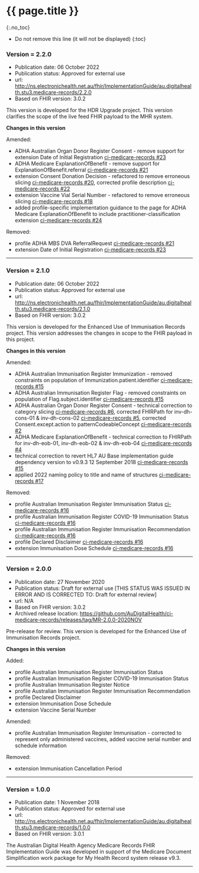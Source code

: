 # {{ page.title }}
{:.no_toc}
<!-- TOC  the css styling for this is \pages\assets\css\project.css under 'markdown-toc'-->
* Do not remove this line (it will not be displayed)
{:toc}


### Version = 2.2.0
- Publication date: 06 October 2022
- Publication status: Approved for external use
- url: <http://ns.electronichealth.net.au/fhir/ImplementationGuide/au.digitalhealth.stu3.medicare-records/2.2.0>
- Based on FHIR version: 3.0.2

This version is developed for the HDR Upgrade project. This version clarifies the scope of the live feed FHIR payload to the MHR system.

**Changes in this version**

Amended:

- ADHA Australian Organ Donor Register Consent - remove support for extension Date of Initial Registration [ci-medicare-records #23](https://github.com/AuDigitalHealth/ci-medicare-records/issues/23)
- ADHA Medicare ExplanationOfBenefit - remove support for ExplanationOfBenefit.referral [ci-medicare-records #21](https://github.com/AuDigitalHealth/ci-medicare-records/issues/21)
- extension Consent Donation Decision - refactored to remove erroneous slicing [ci-medicare-records #20](https://github.com/AuDigitalHealth/ci-medicare-records/issues/20), corrected profile description [ci-medicare-records #22](https://github.com/AuDigitalHealth/ci-medicare-records/issues/22) 
- extension Vaccine Vial Serial Number - refactored to remove erroneous slicing [ci-medicare-records #18](https://github.com/AuDigitalHealth/ci-medicare-records/issues/18)
- added profile-specific implementation guidance to the page for ADHA Medicare ExplanationOfBenefit to include practitioner-classification extension [ci-medicare-records #24](https://github.com/AuDigitalHealth/ci-medicare-records/issues/24)

Removed:
- profile ADHA MBS DVA ReferralRequest [ci-medicare-records #21](https://github.com/AuDigitalHealth/ci-medicare-records/issues/21)
- extension Date of Initial Registration [ci-medicare-records #23](https://github.com/AuDigitalHealth/ci-medicare-records/issues/23)

---

### Version = 2.1.0
- Publication date: 06 October 2022
- Publication status: Approved for external use
- url: <http://ns.electronichealth.net.au/fhir/ImplementationGuide/au.digitalhealth.stu3.medicare-records/2.1.0>
- Based on FHIR version: 3.0.2

This version is developed for the Enhanced Use of Immunisation Records project. This version addresses the changes in scope to the FHIR payload in this project.

**Changes in this version**

Amended:

- ADHA Australian Immunisation Register Immunization - removed constraints on population of Immunization.patient.identifier [ci-medicare-records #15](https://github.com/AuDigitalHealth/ci-medicare-records/issues/15)
- ADHA Australian Immunisation Register Flag - removed constraints on population of Flag.subject.identifier [ci-medicare-records #15](https://github.com/AuDigitalHealth/ci-medicare-records/issues/15)
- ADHA Australian Organ Donor Register Consent - technical correction to category slicing [ci-medicare-records #6](https://github.com/AuDigitalHealth/ci-medicare-records/issues/6), corrected FHIRPath for inv-dh-cons-01 & inv-dh-cons-02 [ci-medicare-records #5](https://github.com/AuDigitalHealth/ci-medicare-records/issues/5), corrected Consent.except.action to patternCodeableConcept [ci-medicare-records #2](https://github.com/AuDigitalHealth/ci-medicare-records/issues/2)
- ADHA Medicare ExplanationOfBenefit - technical correction to FHIRPath for inv-dh-eob-01, inv-dh-eob-02 & inv-dh-eob-04 [ci-medicare-records #4](https://github.com/AuDigitalHealth/ci-medicare-records/issues/4)
- technical correction to revert HL7 AU Base implementation guide dependency version to v0.9.3 12 September 2018 [ci-medicare-records #15](https://github.com/AuDigitalHealth/ci-medicare-records/issues/15)
- applied 2022 naming policy to title and name of structures [ci-medicare-records #17](https://github.com/AuDigitalHealth/ci-medicare-records/issues/17)

Removed:
- profile Australian Immunisation Register Immunisation Status [ci-medicare-records #16](https://github.com/AuDigitalHealth/ci-medicare-records/issues/16)
- profile Australian Immunisation Register COVID-19 Immunisation Status [ci-medicare-records #16](https://github.com/AuDigitalHealth/ci-medicare-records/issues/16)
- profile Australian Immunisation Register Immunisation Recommendation [ci-medicare-records #16](https://github.com/AuDigitalHealth/ci-medicare-records/issues/16)
- profile Declared Disclaimer [ci-medicare-records #16](https://github.com/AuDigitalHealth/ci-medicare-records/issues/16)
- extension Immunisation Dose Schedule [ci-medicare-records #16](https://github.com/AuDigitalHealth/ci-medicare-records/issues/16)

---

### Version = 2.0.0
- Publication date: 27 November 2020
- Publication status: Draft for external use [THIS STATUS WAS ISSUED IN ERROR AND IS CORRECTED TO: Draft for external review]
- url: N/A
- Based on FHIR version: 3.0.2
- Archived release location: <https://github.com/AuDigitalHealth/ci-medicare-records/releases/tag/MR-2.0.0-2020NOV>

Pre-release for review. This version is developed for the Enhanced Use of Immunisation Records project.

**Changes in this version**

Added:
- profile Australian Immunisation Register Immunisation Status
- profile Australian Immunisation Register COVID-19 Immunisation Status
- profile Australian Immunisation Register Notice
- profile Australian Immunisation Register Immunisation Recommendation
- profile Declared Disclaimer
- extension Immunisation Dose Schedule
- extension Vaccine Serial Number

Amended:
- profile Australian Immunisation Register Immunisation - corrected to represent only administered vaccines, added vaccine serial number and schedule information

Removed: 
- extension Immunisation Cancellation Period

---

### Version = 1.0.0
- Publication date: 1 November 2018
- Publication status: Approved for external use
- url: <http://ns.electronichealth.net.au/fhir/ImplementationGuide/au.digitalhealth.stu3.medicare-records/1.0.0>
- Based on FHIR version: 3.0.1 

The Australian Digital Health Agency Medicare Records FHIR Implementation Guide was developed in support of the Medicare Document Simplification work package for My Health Record system release v9.3.

---